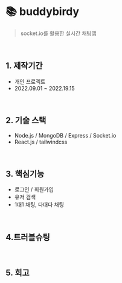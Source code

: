 # 📚 buddybirdy
> socket.io를 활용한 실시간 채팅앱   
> 

</br>

## 1. 제작기간
* 개인 프로젝트
* 2022.09.01 ~ 2022.19.15


</br>

## 2. 기술 스택
* Node.js / MongoDB / Express / Socket.io   
* React.js / tailwindcss

</br>

## 3. 핵심기능
* 로그인 / 회원가입   
* 유저 검색   
* 1대1 채팅, 다대다 채팅   


</br>

## 4.트러블슈팅
>  


</br>

## 5. 회고
  

</br>

